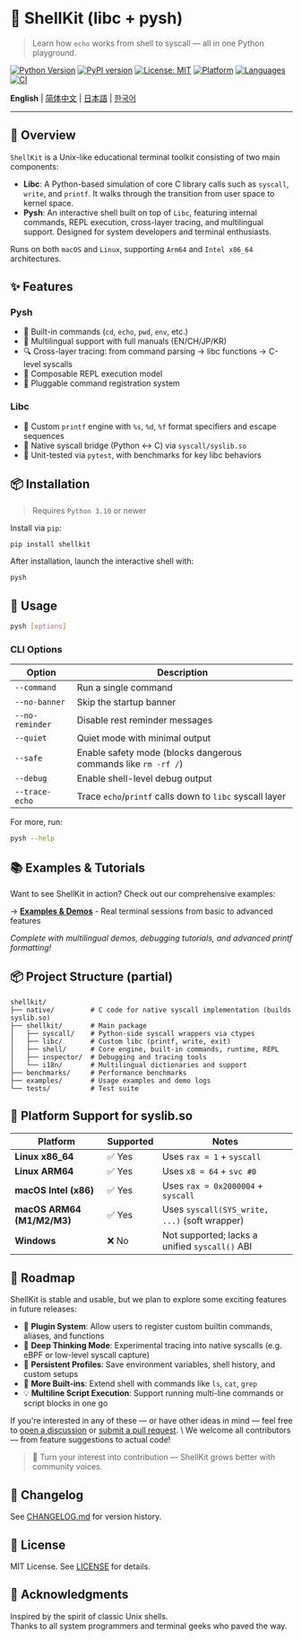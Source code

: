 # 🐚 ShellKit (libc + pysh)

> Learn how `echo` works from shell to syscall — all in one Python playground.

[![Python Version](https://img.shields.io/badge/python-3.10%2B-blue)](https://www.python.org)
[![PyPI version](https://img.shields.io/pypi/v/shellkit)](https://pypi.org/project/shellkit/)
[![License: MIT](https://img.shields.io/badge/license-MIT-blue.svg)](./LICENSE)
[![Platform](https://img.shields.io/badge/platform-macOS%20%7C%20Linux-lightgrey)](https://github.com/pokeyaro/shellkit)
[![Languages](https://img.shields.io/badge/languages-EN%20%7C%20中文%20%7C%20日本語%20%7C%20한국어-brightgreen)](./examples/)
[![CI](https://github.com/pokeyaro/shellkit/actions/workflows/ci.yml/badge.svg?branch=master)](https://github.com/pokeyaro/shellkit/actions/workflows/ci.yml)

**English** | [简体中文](./README_zh.md) | [日本語](./README_ja.md) | [한국어](./README_ko.md)

---

## 📖 Overview

`ShellKit` is a Unix-like educational terminal toolkit consisting of two main components:

* **Libc**: A Python-based simulation of core C library calls such as `syscall`, `write`, and `printf`. It walks through the transition from user space to kernel space.
* **Pysh**: An interactive shell built on top of `Libc`, featuring internal commands, REPL execution, cross-layer tracing, and multilingual support. Designed for system developers and terminal enthusiasts.

Runs on both `macOS` and `Linux`, supporting `Arm64` and `Intel x86_64` architectures.


## ✨ Features

### Pysh

* 🧠 Built-in commands (`cd`, `echo`, `pwd`, `env`, etc.)
* 🧵 Multilingual support with full manuals (EN/CH/JP/KR)
* 🔍 Cross-layer tracing: from command parsing → libc functions → C-level syscalls
* 🧹 Composable REPL execution model
* 🔌 Pluggable command registration system

### Libc

* 📨 Custom `printf` engine with `%s`, `%d`, `%f` format specifiers and escape sequences
* 📜 Native syscall bridge (Python ↔ C) via `syscall/syslib.so`
* 🧪 Unit-tested via `pytest`, with benchmarks for key libc behaviors


## 📦 Installation

> Requires `Python 3.10` or newer

Install via `pip`:

```bash
pip install shellkit
```

After installation, launch the interactive shell with:

```bash
pysh
```


## 🚀 Usage

```bash
pysh [options]
```

### CLI Options

| Option          | Description                                                    |
| --------------- | -------------------------------------------------------------- |
| `--command`     | Run a single command                                           |
| `--no-banner`   | Skip the startup banner                                        |
| `--no-reminder` | Disable rest reminder messages                                 |
| `--quiet`       | Quiet mode with minimal output                                 |
| `--safe`        | Enable safety mode (blocks dangerous commands like `rm -rf /`) |
| `--debug`       | Enable shell-level debug output                                |
| `--trace-echo`  | Trace `echo`/`printf` calls down to `libc` syscall layer       |

For more, run:

```bash
pysh --help
```


## 📚 Examples & Tutorials

Want to see ShellKit in action? Check out our comprehensive examples:

→ **[Examples & Demos](./examples/README.md)** - Real terminal sessions from basic to advanced features

*Complete with multilingual demos, debugging tutorials, and advanced printf formatting!*


## 📦 Project Structure (partial)

```text
shellkit/
├── native/         # C code for native syscall implementation (builds syslib.so)
├── shellkit/       # Main package
│   ├── syscall/    # Python-side syscall wrappers via ctypes
│   ├── libc/       # Custom libc (printf, write, exit)
│   ├── shell/      # Core engine, built-in commands, runtime, REPL
│   ├── inspector/  # Debugging and tracing tools
│   └── i18n/       # Multilingual dictionaries and support
├── benchmarks/     # Performance benchmarks
├── examples/       # Usage examples and demo logs
└── tests/          # Test suite
```


## 🥉 Platform Support for syslib.so

| Platform                   | Supported  | Notes                                          |
| -------------------------- |------------| ---------------------------------------------- |
| **Linux x86\_64**          | ✅ Yes     | Uses `rax = 1` + `syscall`                     |
| **Linux ARM64**            | ✅ Yes     | Uses `x8 = 64` + `svc #0`                      |
| **macOS Intel (x86)**      | ✅ Yes     | Uses `rax = 0x2000004` + `syscall`             |
| **macOS ARM64 (M1/M2/M3)** | ✅ Yes     | Uses `syscall(SYS_write, ...)` (soft wrapper)  |
| **Windows**                | ❌ No      | Not supported; lacks a unified `syscall()` ABI |


## 🧭 Roadmap

ShellKit is stable and usable, but we plan to explore some exciting features in future releases:

- 🔌 **Plugin System**: Allow users to register custom builtin commands, aliases, and functions
- 🧠 **Deep Thinking Mode**: Experimental tracing into native syscalls (e.g. eBPF or low-level syscall capture)
- 🧳 **Persistent Profiles**: Save environment variables, shell history, and custom setups
- 🧪 **More Built-ins**: Extend shell with commands like `ls`, `cat`, `grep`
- 💡 **Multiline Script Execution**: Support running multi-line commands or script blocks in one go

If you're interested in any of these — or have other ideas in mind — feel free to [open a discussion](https://github.com/pokeyaro/shellkit/discussions) or [submit a pull request](https://github.com/pokeyaro/shellkit/pulls). \ 
We welcome all contributors — from feature suggestions to actual code!

> 💬 Turn your interest into contribution — ShellKit grows better with community voices.


## 📌 Changelog

See [CHANGELOG.md](./CHANGELOG.md) for version history.


## 📜 License

MIT License. See [LICENSE](./LICENSE) for details.


## 🤝 Acknowledgments

Inspired by the spirit of classic Unix shells. \
Thanks to all system programmers and terminal geeks who paved the way.
